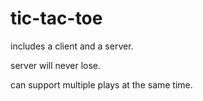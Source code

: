 # tic-tac-toe

includes a client and a server.

server will never lose.

can support multiple plays at the same time.
